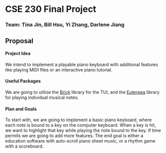 # CSE 230 Final Project
### Team: Tina Jin, Bill Hsu, Yi Zhang, Darlene Jiang
## Proposal
#### Project Idea
We intend to implement a playable piano keyboard with additional features like playing MIDI files or an interactive piano tutorial.
#### Useful Packages
We are going to utilize the [Brick](https://hackage.haskell.org/package/brick) library for the TUI, and the [Euterpea](https://hackage.haskell.org/package/Euterpea) library for playing individual musical notes.
#### Plan and Goals
To start with, we are going to implement a basic piano keyboard, where each note is bound to a key on the computer keyboard. When a key is hit, we want to highlight that key while playing the note bound to the key. If time permits we are going to add more features. The end goal is either a education software with auto-scroll piano sheet music, or a rhythm game with a scoreboard.

